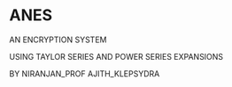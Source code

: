 # ANES
AN ENCRYPTION SYSTEM

USING TAYLOR SERIES AND POWER SERIES EXPANSIONS


BY NIRANJAN_PROF AJITH_KLEPSYDRA
